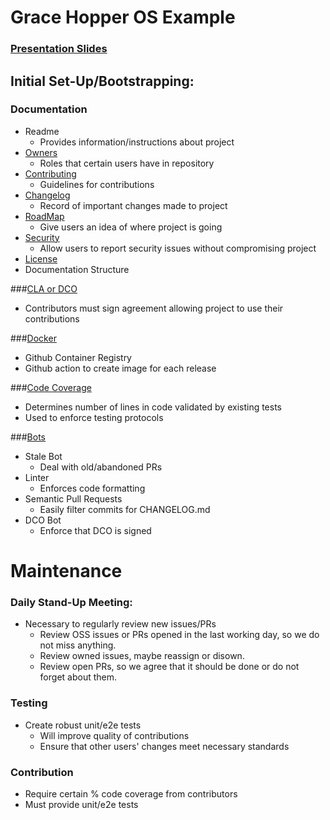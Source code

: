 # Grace Hopper OS Example

### [Presentation Slides](https://docs.google.com/presentation/d/1ZCUBTZErugAegwAl-1VWpSKtqah9sfOjXpZnOvmHkuk/edit?usp=sharing)

## Initial Set-Up/Bootstrapping:

### Documentation
- Readme
    - Provides information/instructions about project
- [Owners](https://github.com/oss-workshop/grace-hopper-example/blob/master/OWNERS)
    - Roles that certain users have in repository
- [Contributing](https://github.com/oss-workshop/grace-hopper-example/blob/master/docs/CONTRIBUTING.md)
    - Guidelines for contributions
- [Changelog](https://github.com/oss-workshop/grace-hopper-example/blob/master/CHANGELOG.md)
    - Record of important changes made to project
- [RoadMap](https://github.com/oss-workshop/grace-hopper-example/blob/master/docs/ROADMAP.md)
    - Give users an idea of where project is going
- [Security](https://github.com/oss-workshop/grace-hopper-example/blob/master/SECURITY.md)
    - Allow users to report security issues without compromising project
- [License](https://choosealicense.com/)
- Documentation Structure

###[CLA or DCO](https://opensource.com/article/18/3/cla-vs-dco-whats-difference)
- Contributors must sign agreement allowing project to use their contributions

###[Docker](https://github.com/oss-workshop/grace-hopper-example/commit/40d1e13390f9dc9c0a8e29a7c207a2af4a19cc99)
- Github Container Registry
- Github action to create image for each release

###[Code Coverage](https://github.com/oss-workshop/grace-hopper-example/actions?query=workflow%3A%22Code+Coverage+Workflow%22)
- Determines number of lines in code validated by existing tests
- Used to enforce testing protocols

###[Bots](https://github.com/organizations/oss-workshop/settings/installations)
- Stale Bot
     - Deal with old/abandoned PRs
- Linter
    - Enforces code formatting
- Semantic Pull Requests
    - Easily filter commits for CHANGELOG.md
- DCO Bot
    - Enforce that DCO is signed


# Maintenance
### Daily Stand-Up Meeting:
- Necessary to regularly review new issues/PRs
    - Review OSS issues or PRs opened in the last working day, so we do not miss anything.
    - Review owned issues, maybe reassign or disown.
    - Review open PRs, so we agree that it should be done or do not forget about them.

### Testing
- Create robust unit/e2e tests
    - Will improve quality of contributions
    - Ensure that other users' changes meet necessary standards

### Contribution
- Require certain % code coverage from contributors
- Must provide unit/e2e tests
